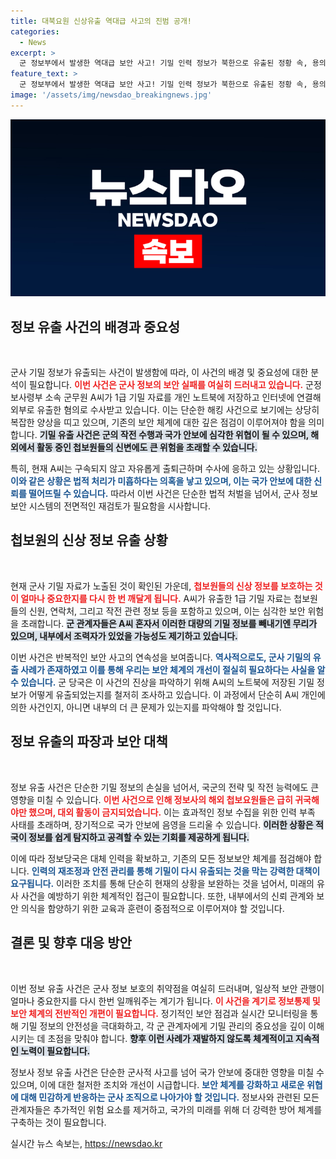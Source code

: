 ```yaml
---
title: 대북요원 신상유출 역대급 사고의 진범 공개!
categories:
  - News
excerpt: >
  군 정보부에서 발생한 역대급 보안 사고! 기밀 인력 정보가 북한으로 유출된 정황 속, 용의자는 구속조차 못한 채 수사 중. 해외 활동 인력 급히 귀국, 신변 위협에 처한 상황. 사건 전모 파악 지연이 군 대응 능력을 의심케 한다.
feature_text: >
  군 정보부에서 발생한 역대급 보안 사고! 기밀 인력 정보가 북한으로 유출된 정황 속, 용의자는 구속조차 못한 채 수사 중. 해외 활동 인력 급히 귀국, 신변 위협에 처한 상황. 사건 전모 파악 지연이 군 대응 능력을 의심케 한다.
image: '/assets/img/newsdao_breakingnews.jpg'
---
```


<p><img src="/assets/img/newsdao_breakingnews.jpg" alt="koreaapp 속보" /></p>

<h2 data-ke-size="size26">정보 유출 사건의 배경과 중요성</h2>

<p data-ke-size="size16">&nbsp;</p>

<p>군사 기밀 정보가 유출되는 사건이 발생함에 따라, 이 사건의 배경 및 중요성에 대한 분석이 필요합니다. <b><span style="color: #ee2323;">이번 사건은 군사 정보의 보안 실패를 여실히 드러내고 있습니다.</span></b> 군정보사령부 소속 군무원 A씨가 1급 기밀 자료를 개인 노트북에 저장하고 인터넷에 연결해 외부로 유출한 혐의로 수사받고 있습니다. 이는 단순한 해킹 사건으로 보기에는 상당히 복잡한 양상을 띠고 있으며, 기존의 보안 체계에 대한 깊은 점검이 이루어져야 함을 의미합니다. <b><span style="background-color: #21538527;">기밀 유출 사건은 군의 작전 수행과 국가 안보에 심각한 위협이 될 수 있으며, 해외에서 활동 중인 첩보원들의 신변에도 큰 위험을 초래할 수 있습니다.</span></b></p>

<p>특히, 현재 A씨는 구속되지 않고 자유롭게 출퇴근하며 수사에 응하고 있는 상황입니다. <b><span style="color: #1a5490;">이와 같은 상황은 법적 처리가 미흡하다는 의혹을 낳고 있으며, 이는 국가 안보에 대한 신뢰를 떨어뜨릴 수 있습니다.</span></b> 따라서 이번 사건은 단순한 법적 처벌을 넘어서, 군사 정보 보안 시스템의 전면적인 재검토가 필요함을 시사합니다.</p>

<h2 data-ke-size="size26">첩보원의 신상 정보 유출 상황</h2>

<p data-ke-size="size16">&nbsp;</p>

<p>현재 군사 기밀 자료가 노출된 것이 확인된 가운데, <b><span style="color: #ee2323;">첩보원들의 신상 정보를 보호하는 것이 얼마나 중요한지를 다시 한 번 깨달게 됩니다.</span></b> A씨가 유출한 1급 기밀 자료는 첩보원들의 신원, 연락처, 그리고 작전 관련 정보 등을 포함하고 있으며, 이는 심각한 보안 위험을 초래합니다. <b><span style="background-color: #21538527;">군 관계자들은 A씨 혼자서 이러한 대량의 기밀 정보를 빼내기엔 무리가 있으며, 내부에서 조력자가 있었을 가능성도 제기하고 있습니다.</span></b></p>

<p>이번 사건은 반복적인 보안 사고의 연속성을 보여줍니다. <b><span style="color: #1a5490;">역사적으로도, 군사 기밀의 유출 사례가 존재하였고 이를 통해 우리는 보안 체계의 개선이 절실히 필요하다는 사실을 알 수 있습니다.</span></b> 군 당국은 이 사건의 진상을 파악하기 위해 A씨의 노트북에 저장된 기밀 정보가 어떻게 유출되었는지를 철저히 조사하고 있습니다. 이 과정에서 단순히 A씨 개인에 의한 사건인지, 아니면 내부의 더 큰 문제가 있는지를 파악해야 할 것입니다.</p>

<h2 data-ke-size="size26">정보 유출의 파장과 보안 대책</h2>

<p data-ke-size="size16">&nbsp;</p>

<p>정보 유출 사건은 단순한 기밀 정보의 손실을 넘어서, 국군의 전략 및 작전 능력에도 큰 영향을 미칠 수 있습니다. <b><span style="color: #ee2323;">이번 사건으로 인해 정보사의 해외 첩보요원들은 급히 귀국해야만 했으며, 대외 활동이 금지되었습니다.</span></b> 이는 효과적인 정보 수집을 위한 인력 부족 사태를 초래하며, 장기적으로 국가 안보에 음영을 드리울 수 있습니다. <b><span style="background-color: #21538527;">이러한 상황은 적국이 정보를 쉽게 탐지하고 공격할 수 있는 기회를 제공하게 됩니다.</span></b></p>

<p>이에 따라 정보당국은 대체 인력을 확보하고, 기존의 모든 정보보안 체계를 점검해야 합니다. <b><span style="color: #1a5490;">인력의 재조정과 안전 관리를 통해 기밀이 다시 유출되는 것을 막는 강력한 대책이 요구됩니다.</span></b> 이러한 조치를 통해 단순히 현재의 상황을 보완하는 것을 넘어서, 미래의 유사 사건을 예방하기 위한 체계적인 접근이 필요합니다. 또한, 내부에서의 신뢰 관계와 보안 의식을 함양하기 위한 교육과 훈련이 중점적으로 이루어져야 할 것입니다.</p>

<h2 data-ke-size="size26">결론 및 향후 대응 방안</h2>

<p data-ke-size="size16">&nbsp;</p>

<p>이번 정보 유출 사건은 군사 정보 보호의 취약점을 여실히 드러내며, 일상적 보안 관행이 얼마나 중요한지를 다시 한번 일깨워주는 계기가 됩니다. <b><span style="color: #ee2323;">이 사건을 계기로 정보통제 및 보안 체계의 전반적인 개편이 필요합니다.</span></b> 정기적인 보안 점검과 실시간 모니터링을 통해 기밀 정보의 안전성을 극대화하고, 각 군 관계자에게 기밀 관리의 중요성을 깊이 이해시키는 데 초점을 맞춰야 합니다. <b><span style="background-color: #21538527;">향후 이런 사례가 재발하지 않도록 체계적이고 지속적인 노력이 필요합니다.</span></b></p>

<p>정보사 정보 유출 사건은 단순한 군사적 사고를 넘어 국가 안보에 중대한 영향을 미칠 수 있으며, 이에 대한 철저한 조치와 개선이 시급합니다. <b><span style="color: #1a5490;">보안 체계를 강화하고 새로운 위협에 대해 민감하게 반응하는 군사 조직으로 나아가야 할 것입니다.</span></b> 정보사와 관련된 모든 관계자들은 추가적인 위험 요소를 제거하고, 국가의 미래를 위해 더 강력한 방어 체계를 구축하는 것이 필요합니다. </p>

<p data-ke-size="size16"></p>
실시간 뉴스 속보는, <a href="https://newsdao.kr" rel="dofollow">https://newsdao.kr</a>


